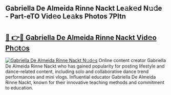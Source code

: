 ## Gabriella De Almeida Rinne Nackt Le𝚊k𝚎d N𝚞𝚍e - Part-eTO Vid𝚎o Le𝚊ks Photos 7PItn

# <h2><a href="http://fb5z9zf.evod.top/?m=Gabriella+De+Almeida+Rinne+Nackt">🔗 👉🔴 Gabriella De Almeida Rinne Nackt Vid𝚎o Ph𝚘t𝚘s</a></h2>

[![Gabriella De Almeida Rinne Nackt N𝚞d𝚎s](https://i.imgur.com/8V9OHl7.gif)](http://fb5z9zf.evod.top/?m=Gabriella+De+Almeida+Rinne+Nackt)
Online content creator Gabriella De Almeida Rinne Nackt who has gained popularity for posting lifestyle and dance-related content, including solo and collaborative dance trend performances and mini vlogs. Influential educator Gabriella De Almeida Rinne Nackt, known for their innovative teaching methods and commitment to education. 
